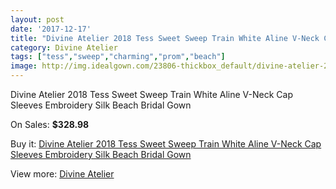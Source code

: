 ```yaml
---
layout: post
date: '2017-12-17'
title: "Divine Atelier 2018 Tess Sweet Sweep Train White Aline V-Neck Cap Sleeves Embroidery Silk Beach Bridal Gown"
category: Divine Atelier
tags: ["tess","sweep","charming","prom","beach"]
image: http://img.idealgown.com/23806-thickbox_default/divine-atelier-2018-tess-sweet-sweep-train-white-aline-v-neck-cap-sleeves-embroidery-silk-beach-bridal-gown.jpg
---
```

Divine Atelier 2018 Tess Sweet Sweep Train White Aline V-Neck Cap Sleeves Embroidery Silk Beach Bridal Gown

On Sales: **$328.98**
<a href="https://www.idealgown.com/en/divine-atelier/9148-divine-atelier-2018-tess-sweet-sweep-train-white-aline-v-neck-cap-sleeves-embroidery-silk-beach-bridal-gown.html"><amp-img layout="responsive" width="600" height="600" src="//img.idealgown.com/23806-thickbox_default/divine-atelier-2018-tess-sweet-sweep-train-white-aline-v-neck-cap-sleeves-embroidery-silk-beach-bridal-gown.jpg" alt="Divine Atelier 2018 Tess Sweet Sweep Train White Aline V-Neck Cap Sleeves Embroidery Silk Beach Bridal Gown 0" /></a>
<a href="https://www.idealgown.com/en/divine-atelier/9148-divine-atelier-2018-tess-sweet-sweep-train-white-aline-v-neck-cap-sleeves-embroidery-silk-beach-bridal-gown.html"><amp-img layout="responsive" width="600" height="600" src="//img.idealgown.com/23813-thickbox_default/divine-atelier-2018-tess-sweet-sweep-train-white-aline-v-neck-cap-sleeves-embroidery-silk-beach-bridal-gown.jpg" alt="Divine Atelier 2018 Tess Sweet Sweep Train White Aline V-Neck Cap Sleeves Embroidery Silk Beach Bridal Gown 1" /></a>
<a href="https://www.idealgown.com/en/divine-atelier/9148-divine-atelier-2018-tess-sweet-sweep-train-white-aline-v-neck-cap-sleeves-embroidery-silk-beach-bridal-gown.html"><amp-img layout="responsive" width="600" height="600" src="//img.idealgown.com/23812-thickbox_default/divine-atelier-2018-tess-sweet-sweep-train-white-aline-v-neck-cap-sleeves-embroidery-silk-beach-bridal-gown.jpg" alt="Divine Atelier 2018 Tess Sweet Sweep Train White Aline V-Neck Cap Sleeves Embroidery Silk Beach Bridal Gown 2" /></a>
<a href="https://www.idealgown.com/en/divine-atelier/9148-divine-atelier-2018-tess-sweet-sweep-train-white-aline-v-neck-cap-sleeves-embroidery-silk-beach-bridal-gown.html"><amp-img layout="responsive" width="600" height="600" src="//img.idealgown.com/23811-thickbox_default/divine-atelier-2018-tess-sweet-sweep-train-white-aline-v-neck-cap-sleeves-embroidery-silk-beach-bridal-gown.jpg" alt="Divine Atelier 2018 Tess Sweet Sweep Train White Aline V-Neck Cap Sleeves Embroidery Silk Beach Bridal Gown 3" /></a>
<a href="https://www.idealgown.com/en/divine-atelier/9148-divine-atelier-2018-tess-sweet-sweep-train-white-aline-v-neck-cap-sleeves-embroidery-silk-beach-bridal-gown.html"><amp-img layout="responsive" width="600" height="600" src="//img.idealgown.com/23810-thickbox_default/divine-atelier-2018-tess-sweet-sweep-train-white-aline-v-neck-cap-sleeves-embroidery-silk-beach-bridal-gown.jpg" alt="Divine Atelier 2018 Tess Sweet Sweep Train White Aline V-Neck Cap Sleeves Embroidery Silk Beach Bridal Gown 4" /></a>
<a href="https://www.idealgown.com/en/divine-atelier/9148-divine-atelier-2018-tess-sweet-sweep-train-white-aline-v-neck-cap-sleeves-embroidery-silk-beach-bridal-gown.html"><amp-img layout="responsive" width="600" height="600" src="//img.idealgown.com/23809-thickbox_default/divine-atelier-2018-tess-sweet-sweep-train-white-aline-v-neck-cap-sleeves-embroidery-silk-beach-bridal-gown.jpg" alt="Divine Atelier 2018 Tess Sweet Sweep Train White Aline V-Neck Cap Sleeves Embroidery Silk Beach Bridal Gown 5" /></a>
<a href="https://www.idealgown.com/en/divine-atelier/9148-divine-atelier-2018-tess-sweet-sweep-train-white-aline-v-neck-cap-sleeves-embroidery-silk-beach-bridal-gown.html"><amp-img layout="responsive" width="600" height="600" src="//img.idealgown.com/23808-thickbox_default/divine-atelier-2018-tess-sweet-sweep-train-white-aline-v-neck-cap-sleeves-embroidery-silk-beach-bridal-gown.jpg" alt="Divine Atelier 2018 Tess Sweet Sweep Train White Aline V-Neck Cap Sleeves Embroidery Silk Beach Bridal Gown 6" /></a>
<a href="https://www.idealgown.com/en/divine-atelier/9148-divine-atelier-2018-tess-sweet-sweep-train-white-aline-v-neck-cap-sleeves-embroidery-silk-beach-bridal-gown.html"><amp-img layout="responsive" width="600" height="600" src="//img.idealgown.com/23807-thickbox_default/divine-atelier-2018-tess-sweet-sweep-train-white-aline-v-neck-cap-sleeves-embroidery-silk-beach-bridal-gown.jpg" alt="Divine Atelier 2018 Tess Sweet Sweep Train White Aline V-Neck Cap Sleeves Embroidery Silk Beach Bridal Gown 7" /></a>

Buy it: [Divine Atelier 2018 Tess Sweet Sweep Train White Aline V-Neck Cap Sleeves Embroidery Silk Beach Bridal Gown](https://www.idealgown.com/en/divine-atelier/9148-divine-atelier-2018-tess-sweet-sweep-train-white-aline-v-neck-cap-sleeves-embroidery-silk-beach-bridal-gown.html "Divine Atelier 2018 Tess Sweet Sweep Train White Aline V-Neck Cap Sleeves Embroidery Silk Beach Bridal Gown")

View more: [Divine Atelier](https://www.idealgown.com/en/168-divine-atelier "Divine Atelier")